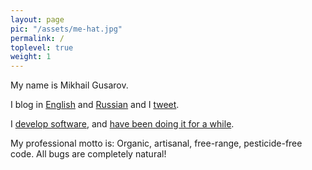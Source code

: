 ```yaml
---
layout: page
pic: "/assets/me-hat.jpg"
permalink: /
toplevel: true
weight: 1
---
```

My name is Mikhail Gusarov.

I blog in [English](https://blog.dottedmag.net/) and
[Russian](https://dottedmag.dreamwidth.org/) and
I [tweet](https://twitter.com/dottedmag).

I [develop software](/software), and [have been doing it for a while](/cv).

My professional motto is: Organic, artisanal, free-range, pesticide-free code.
All bugs are completely natural!
